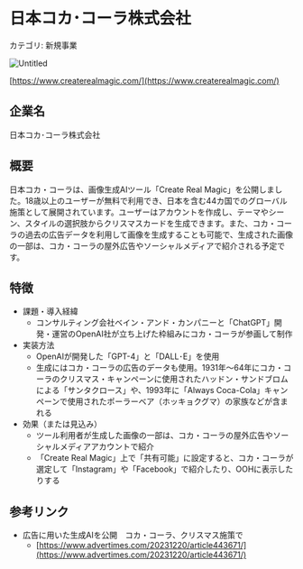 # 日本コカ･コーラ株式会社

カテゴリ: 新規事業

![Untitled](%E6%97%A5%E6%9C%AC%E3%82%B3%E3%82%AB%EF%BD%A5%E3%82%B3%E3%83%BC%E3%83%A9%E6%A0%AA%E5%BC%8F%E4%BC%9A%E7%A4%BE%2019420ef873474154b124a0daac2323be/Untitled.png)

[https://www.createrealmagic.com/](https://www.createrealmagic.com/)

## 企業名

日本コカ･コーラ株式会社

## 概要

日本コカ・コーラは、画像生成AIツール「Create Real Magic」を公開しました。18歳以上のユーザーが無料で利用でき、日本を含む44カ国でのグローバル施策として展開されています。ユーザーはアカウントを作成し、テーマやシーン、スタイルの選択肢からクリスマスカードを生成できます。また、コカ・コーラの過去の広告データを利用して画像を生成することも可能で、生成された画像の一部は、コカ・コーラの屋外広告やソーシャルメディアで紹介される予定です。

## 特徴

- 課題・導入経緯
    - コンサルティング会社ベイン・アンド・カンパニーと「ChatGPT」開発・運営のOpenAI社が立ち上げた枠組みにコカ・コーラが参画して制作
- 実装方法
    - OpenAIが開発した「GPT-4」と「DALL･E」を使用
    - 生成にはコカ・コーラの広告のデータも使用。1931年〜64年にコカ・コーラのクリスマス・キャンペーンに使用されたハッドン・サンドブロムによる「サンタクロース」や、1993年に「Always Coca-Cola」キャンペーンで使用されたポーラーベア（ホッキョクグマ）の家族などが含まれる
- 効果（または見込み）
    - ツール利用者が生成した画像の一部は、コカ・コーラの屋外広告やソーシャルメディアアカウントで紹介
    - 「Create Real Magic」上で「共有可能」に設定すると、コカ・コーラが選定して「Instagram」や「Facebook」で紹介したり、OOHに表示したりする

## 参考リンク

- 広告に用いた生成AIを公開　コカ・コーラ、クリスマス施策で
    - [https://www.advertimes.com/20231220/article443671/](https://www.advertimes.com/20231220/article443671/)